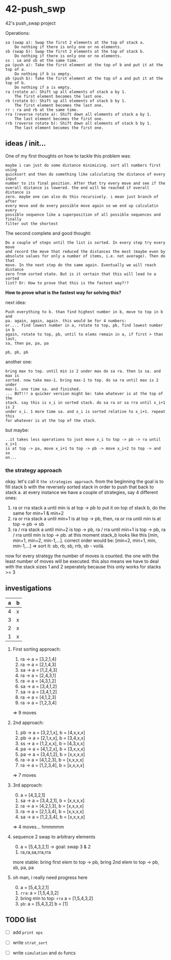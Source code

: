 # 42-push_swp
42's push_swap project

Operations:

    sa (swap a): Swap the first 2 elements at the top of stack a.
        Do nothing if there is only one or no elements.
    sb (swap b): Swap the first 2 elements at the top of stack b.
        Do nothing if there is only one or no elements.
    ss : sa and sb at the same time.
    pa (push a): Take the first element at the top of b and put it at the top of a.
        Do nothing if b is empty.
    pb (push b): Take the first element at the top of a and put it at the top of b.
        Do nothing if a is empty.
    ra (rotate a): Shift up all elements of stack a by 1.
        The first element becomes the last one.
    rb (rotate b): Shift up all elements of stack b by 1.
        The first element becomes the last one.
    rr : ra and rb at the same time.
    rra (reverse rotate a): Shift down all elements of stack a by 1.
        The last element becomes the first one.
    rrb (reverse rotate b): Shift down all elements of stack b by 1.
        The last element becomes the first one.

## ideas / init...

One of my first thoughts on how to tackle this problem was: 

    maybe i can just do some distance minimizing. sort all numbers first using
    quicksort and then do something like calculating the distance of every input
    number to its final position. After that try every move and see if the
    overall distance is lowered. the end will be reached if overall distance is
    zero. maybe one can also do this recursively. i mean just branch of after
    every move and do every possible move again so we end up calculatin every
    possible sequence like a superposition of all possible sequences and finally
    filter out the shortest

The second complete and good thought:

    Do a couple of steps until the list is sorted. In every step try every move
    and record the move that reduced the distances the most (maybe even by
    absolute values for only a number of items, i.e. not average). Then do that
    move. In the next step do the same again. Eventually we will reach distance
    zero from sorted state. But is it certain that this will lead to a sorted
    list? Or: How to prove that this is the fastest way?!?

**How to prove what is the fastest way for solving this?**

next idea:

    Push everything to b. than find highest number in b, move to top in b and
    pa. again, again, again. this would be for 4 numbers:
    or.... find lowest number in a, rotate to top, pb, find lowest number in b
    again, rotate to top, pb, until to elems remain in a, if first > than last,
    sa, then pa, pa, pa

    pb, pb, pb

another one:

    bring max to top. until min is 2 under max do sa ra. then 1x sa. and max is
    sorted. now take max-1. bring max-1 to top. do sa ra until max is 2 under
    max-1. one time sa. and finished.
    ... BUT!!! a quicker version might be: take whatever is at the top of the
    stack. say this is x_i in sorted stack. do sa ra or sa rra until x_i+1 is 2
    under x_i. 1 more time sa. and x_i is sorted relative to x_i+1. repeat this
    for whatever is at the top of the stack.

but maybe:

    ..it takes less operations to just move x_i to top -> pb -> ra until x_i+1
    is at top -> pa, move x_i+1 to top -> pb -> move x_i+2 to top -> and so
    on...

### the strategy approach

okay. let's call it `the strategies approach`. from the beginning the goal
is to fill stack b with the reversely sorted stack in order to push that
back to stack a. at every instance we have a couple of strategies, say 4
different ones:

1. ra or rra stack a until min is at top -> pb to put it on top of stack b,
    do the same for min+1 & min+2
2. ra or rra stack a until min+1 is at top -> pb, then, ra or rra until min
    is at top -> pb -> sb
3. ra / rra stack a until min+2 is top -> pb, ra / rra until min+1 is top ->
    pb, ra / rra until min is top -> pb. at this moment stack_b looks like
    this [min, min+1, min+2, min-1,...]. correct order would be: [min+2,
    min+1, min, min-1,...] => sort it: sb, rb, sb, rrb, sb - voilá.

now for every strategy the number of moves is counted. the one with the
least number of moves will be executed. this also means we have to deal with
the stack sizes 1 and 2 seperately because this only works for stacks >= 3



## investigations

 | a | b |
 | - | - |
 | 4 | x |
 | 3 | x |
 | 2 | x |
 | 1 | x |

 1) First sorting approach:
    1. ra -> a = [3,2,1,4]
    2. ra -> a = [2,1,4,3]
    3. sa -> a = [1,2,4,3]
    4. ra -> a = [2,4,3,1]
    5. ra -> a = [4,3,1,2]
    6. sa -> a = [3,4,1,2]
    7. sa -> a = [3,4,1,2]
    8. ra -> a = [4,1,2,3]
    9. ra -> a = [1,2,3,4]

    => 9 moves

 2) 2nd approach:
    1. pb -> a = [3,2,1,x], b = [4,x,x,x]
    2. pb -> a = [2,1,x,x], b = [3,4,x,x]
    3. ss -> a = [1,2,x,x], b = [4,3,x,x]
    4. pa -> a = [4,1,2,x], b = [3,x,x,x]
    5. pa -> a = [3,4,1,2], b = [x,x,x,x]
    6. ra -> a = [4,1,2,3], b = [x,x,x,x]
    7. ra -> a = [1,2,3,4], b = [x,x,x,x]

    => 7 moves

 3) 3rd approach:

    0. a = [4,3,2,1]
    1. sa -> a = [3,4,2,1], b = [x,x,x,x]
    2. ra -> a = [4,2,1,3], b = [x,x,x,x]
    3. ra -> a = [2,1,3,4], b = [x,x,x,x]
    4. sa -> a = [1,2,3,4], b = [x,x,x,x]

    => 4 moves... hmmmmm

 4) sequence 2 swap to arbitrary elements

    0. a = [5,4,3,2,1] -> goal: swap 3 & 2
    1. ra,ra,sa,rra,rra

    more stable: bring first elem to top -> pb, bring 2nd elem to top -> pb,
    sb, pa, pa

 5) oh man, i really need progress here

    0. a = [5,4,3,2,1]
    00. `rra`: a = [1,5,4,3,2]
    1. bring min to top: `rra` a = [1,5,4,3,2]
    2. `pb`: a = [5,4,3,2] b = [1]

## TODO list

- [ ] add `print ops`
- [ ] write `strat_sort`
- [ ] write `simulation` and `do` funcs



